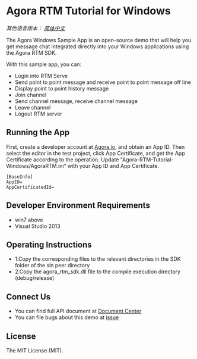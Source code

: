 # Agora RTM Tutorial for Windows
*其他语言版本： [简体中文](README.zh.md)*

The Agora Windows Sample App is an open-source demo that will help you get message chat integrated directly into your Windows applications using the Agora RTM SDK.

With this sample app, you can:

- Login into RTM Serve
- Send point to point message and receive point to point message off line
- Display point to point history message
- Join channel
- Send channel message, receive channel message
- Leave channel
- Logout RTM server

## Running the App
First, create a developer account at [Agora.io](https://dashboard.agora.io/signin/), and obtain an App ID.
Then select the editor in the test project, click App Certificate, and get the App Certificate according to the operation.
Update "Agora-RTM-Tutorial-Windows/AgoraRTM.ini" with your App ID and App Certificate.

```
[BaseInfo]
AppID=
AppCertificatedId=
```

## Developer Environment Requirements
- win7 above
- Visual Studio 2013

## Operating Instructions
- 1.Copy the corresponding files to the relevant directories in the SDK folder of the sln peer directory
- 2.Copy the agora_rtm_sdk.dll file to the compile execution directory (debug/release)

## Connect Us
- You can find full API document at [Document Center](https://docs.agora.io/en/)
- You can file bugs about this demo at [issue](https://github.com/AgoraIO/RTM/issues)

## License
The MIT License (MIT).
